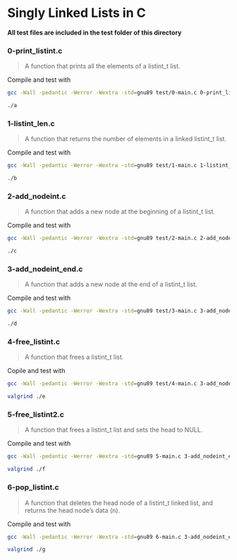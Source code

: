 # Singly Linked Lists in C

**All test files are included in the test folder of this directory**

### 0-print_listint.c

> A function that prints all the elements of a listint_t list.

Compile and test with
```bash
gcc -Wall -pedantic -Werror -Wextra -std=gnu89 test/0-main.c 0-print_listint.c -o a
```
```bash
./a
```

### 1-listint_len.c

> A function that returns the number of elements in a linked listint_t list.

Compile and test with
```bash
gcc -Wall -pedantic -Werror -Wextra -std=gnu89 test/1-main.c 1-listint_len.c -o b
```
```bash
./b
```

### 2-add_nodeint.c

> A function that adds a new node at the beginning of a listint_t list.

Compile and test with
```bash
gcc -Wall -pedantic -Werror -Wextra -std=gnu89 test/2-main.c 2-add_nodeint.c 0-print_listint.c -o c
```
```bash
./c
```

### 3-add_nodeint_end.c

> A function that adds a new node at the end of a listint_t list.

Compile and test with
```bash
gcc -Wall -pedantic -Werror -Wextra -std=gnu89 test/3-main.c 3-add_nodeint_end.c 0-print_listint.c -o d
```
```bash
./d
```

### 4-free_listint.c

> A function that frees a listint_t list.

Copile and test with
```bash
gcc -Wall -pedantic -Werror -Wextra -std=gnu89 test/4-main.c 3-add_nodeint_end.c 0-print_listint.c 4-free_listint.c -o e
```
```bash
valgrind ./e
```

### 5-free_listint2.c

>  A function that frees a listint_t list and sets the head to NULL.

Compile and test with
```bash
gcc -Wall -pedantic -Werror -Wextra -std=gnu89 5-main.c 3-add_nodeint_end.c 0-print_listint.c 5-free_listint2.c -o f
```
```bash
valgrind ./f
```

### 6-pop_listint.c

> A function that deletes the head node of a listint_t linked list, and returns the head node’s data (n).

Compile and test with
```bash
gcc -Wall -pedantic -Werror -Wextra -std=gnu89 6-main.c 3-add_nodeint_end.c 0-print_listint.c 5-free_listint2.c 6-pop_listint.c -o g
```
```bash
valgrind ./g
```